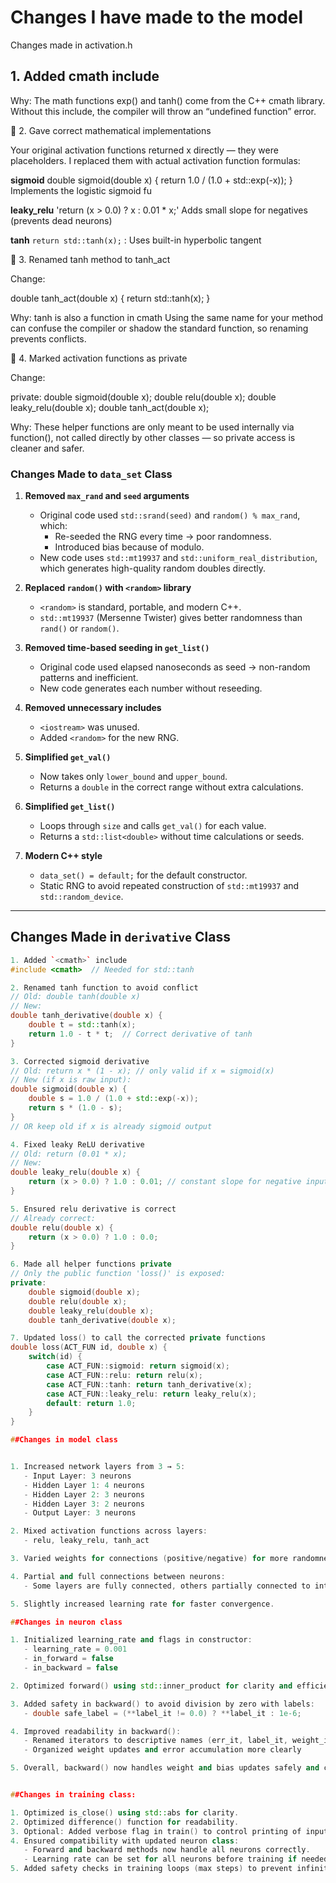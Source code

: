 # Changes I have made to the model

Changes made in activation.h

## 1. Added cmath include

Why:
The math functions exp() and tanh() come from the C++ cmath library. Without this include, the compiler will throw an “undefined function” error.

🔧 2. Gave correct mathematical implementations

Your original activation functions returned x directly — they were placeholders.
I replaced them with actual activation function formulas:

**sigmoid**
double sigmoid(double x) {
    return 1.0 / (1.0 + std::exp(-x));
 }
  Implements the logistic sigmoid fu

 **leaky_relu**
'return (x > 0.0) ? x : 0.01 * x;'
Adds small slope for negatives (prevents dead neurons)

**tanh**
 `return std::tanh(x);` : Uses built-in hyperbolic tangent

🔧 3. Renamed tanh method to tanh_act

Change:

double tanh_act(double x) { return std::tanh(x); }

Why:
tanh is also a function in cmath
Using the same name for your method can confuse the compiler or shadow the standard function, so renaming prevents conflicts.

🔧 4. Marked activation functions as private

Change:

private:
    double sigmoid(double x);
    double relu(double x);
    double leaky_relu(double x);
    double tanh_act(double x);

Why:
These helper functions are only meant to be used internally via function(), not called directly by other classes — so private access is cleaner and safer.

### Changes Made to `data_set` Class

1. **Removed `max_rand` and `seed` arguments**  
   - Original code used `std::srand(seed)` and `random() % max_rand`, which:
     - Re-seeded the RNG every time → poor randomness.
     - Introduced bias because of modulo.
   - New code uses `std::mt19937` and `std::uniform_real_distribution`, which generates high-quality random doubles directly.

2. **Replaced `random()` with `<random>` library**
   - `<random>` is standard, portable, and modern C++.
   - `std::mt19937` (Mersenne Twister) gives better randomness than `rand()` or `random()`.

3. **Removed time-based seeding in `get_list()`**
   - Original code used elapsed nanoseconds as seed → non-random patterns and inefficient.
   - New code generates each number without reseeding.

4. **Removed unnecessary includes**
   - `<iostream>` was unused.
   - Added `<random>` for the new RNG.

5. **Simplified `get_val()`**
   - Now takes only `lower_bound` and `upper_bound`.
   - Returns a `double` in the correct range without extra calculations.

6. **Simplified `get_list()`**
   - Loops through `size` and calls `get_val()` for each value.
   - Returns a `std::list<double>` without time calculations or seeds.

7. **Modern C++ style**
   - `data_set() = default;` for the default constructor.
   - Static RNG to avoid repeated construction of `std::mt19937` and `std::random_device`.

---

## Changes Made in `derivative` Class

```cpp
1. Added `<cmath>` include
#include <cmath>  // Needed for std::tanh

2. Renamed tanh function to avoid conflict
// Old: double tanh(double x)
// New:
double tanh_derivative(double x) {
    double t = std::tanh(x);
    return 1.0 - t * t;  // Correct derivative of tanh
}

3. Corrected sigmoid derivative
// Old: return x * (1 - x); // only valid if x = sigmoid(x)
// New (if x is raw input):
double sigmoid(double x) {
    double s = 1.0 / (1.0 + std::exp(-x));
    return s * (1.0 - s);
}
// OR keep old if x is already sigmoid output

4. Fixed leaky ReLU derivative
// Old: return (0.01 * x);
// New:
double leaky_relu(double x) {
    return (x > 0.0) ? 1.0 : 0.01; // constant slope for negative input
}

5. Ensured relu derivative is correct
// Already correct:
double relu(double x) {
    return (x > 0.0) ? 1.0 : 0.0;
}

6. Made all helper functions private
// Only the public function 'loss()' is exposed:
private:
    double sigmoid(double x);
    double relu(double x);
    double leaky_relu(double x);
    double tanh_derivative(double x);

7. Updated loss() to call the corrected private functions
double loss(ACT_FUN id, double x) {
    switch(id) {
        case ACT_FUN::sigmoid: return sigmoid(x);
        case ACT_FUN::relu: return relu(x);
        case ACT_FUN::tanh: return tanh_derivative(x);
        case ACT_FUN::leaky_relu: return leaky_relu(x);
        default: return 1.0;
    }
}

##Changes in model class


1. Increased network layers from 3 → 5:
   - Input Layer: 3 neurons
   - Hidden Layer 1: 4 neurons
   - Hidden Layer 2: 3 neurons
   - Hidden Layer 3: 2 neurons
   - Output Layer: 3 neurons

2. Mixed activation functions across layers:
   - relu, leaky_relu, tanh_act

3. Varied weights for connections (positive/negative) for more randomness.

4. Partial and full connections between neurons:
   - Some layers are fully connected, others partially connected to introduce variety.

5. Slightly increased learning rate for faster convergence.

##Changes in neuron class

1. Initialized learning_rate and flags in constructor:
   - learning_rate = 0.001
   - in_forward = false
   - in_backward = false

2. Optimized forward() using std::inner_product for clarity and efficiency.

3. Added safety in backward() to avoid division by zero with labels:
   - double safe_label = (**label_it != 0.0) ? **label_it : 1e-6;

4. Improved readability in backward():
   - Renamed iterators to descriptive names (err_it, label_it, weight_it)
   - Organized weight updates and error accumulation more clearly

5. Overall, backward() now handles weight and bias updates safely and clearly.


##Changes in training class:

1. Optimized is_close() using std::abs for clarity.
2. Optimized difference() function for readability.
3. Optional: Added verbose flag in train() to control printing of inputs, outputs, and errors.
4. Ensured compatibility with updated neuron class:
   - Forward and backward methods now handle all neurons correctly.
   - Learning rate can be set for all neurons before training if needed.
5. Added safety checks in training loops (max steps) to prevent infinite loops.
